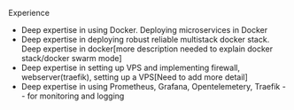 Experience
- Deep expertise in using Docker. Deploying microservices in Docker
- Deep expertise in deploying robust reliable multistack docker stack. Deep expertise in docker[more description needed to explain docker stack/docker swarm mode]
- Deep expertise in setting up VPS and implementing firewall, webserver(traefik), setting up a VPS[Need to add more detail]
- Deep expertise in using Prometheus, Grafana, Opentelemetery, Traefik -- for monitoring and logging